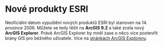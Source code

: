 <!--
title : Nové produkty ESRI
author : Roman Ožana <ozana@omdesign.cz>
date : 28.10.2006 09:10:27
tags : ESRI, software
-->

# Nové produkty ESRI

Neoficiální datum vypuštění nových produktů ESRI byl stanoven na 14. prosince 2006. Můžete se tedy těšit na **ArcGIS 9.2** a také zcela nový **ArcGIS Explorer**. Právě ArcGIS Explorer by mněl zase o něco více pootevřít brány GIS pro běžného uživatele. Více na [stránkách ArcGIS Exploreru][1].

 [1]: http://www.esri.com/explorer/ "Stránky ArcGIS Exploreru"